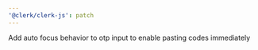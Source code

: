 ```yaml
---
'@clerk/clerk-js': patch
---
```


Add auto focus behavior to otp input to enable pasting codes immediately
